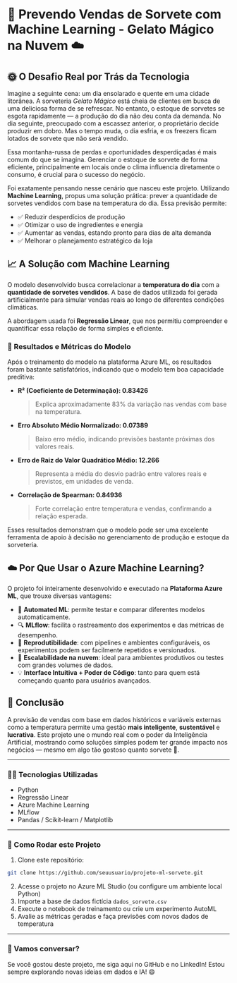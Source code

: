 # 🍦 Prevendo Vendas de Sorvete com Machine Learning - Gelato Mágico na Nuvem ☁️

## 🌞 O Desafio Real por Trás da Tecnologia

Imagine a seguinte cena: um dia ensolarado e quente em uma cidade litorânea. A sorveteria *Gelato Mágico* está cheia de clientes em busca de uma deliciosa forma de se refrescar. No entanto, o estoque de sorvetes se esgota rapidamente — a produção do dia não deu conta da demanda. No dia seguinte, preocupado com a escassez anterior, o proprietário decide produzir em dobro. Mas o tempo muda, o dia esfria, e os freezers ficam lotados de sorvete que não será vendido.

Essa montanha-russa de perdas e oportunidades desperdiçadas é mais comum do que se imagina. Gerenciar o estoque de sorvete de forma eficiente, principalmente em locais onde o clima influencia diretamente o consumo, é crucial para o sucesso do negócio.

Foi exatamente pensando nesse cenário que nasceu este projeto. Utilizando **Machine Learning**, propus uma solução prática: prever a quantidade de sorvetes vendidos com base na temperatura do dia. Essa previsão permite:

- ✅ Reduzir desperdícios de produção
- ✅ Otimizar o uso de ingredientes e energia
- ✅ Aumentar as vendas, estando pronto para dias de alta demanda
- ✅ Melhorar o planejamento estratégico da loja

## 📈 A Solução com Machine Learning

O modelo desenvolvido busca correlacionar a **temperatura do dia** com a **quantidade de sorvetes vendidos**. A base de dados utilizada foi gerada artificialmente para simular vendas reais ao longo de diferentes condições climáticas.

A abordagem usada foi **Regressão Linear**, que nos permitiu compreender e quantificar essa relação de forma simples e eficiente.

### 🔬 Resultados e Métricas do Modelo

Após o treinamento do modelo na plataforma Azure ML, os resultados foram bastante satisfatórios, indicando que o modelo tem boa capacidade preditiva:

- **R² (Coeficiente de Determinação): 0.83426**  
  > Explica aproximadamente 83% da variação nas vendas com base na temperatura.

- **Erro Absoluto Médio Normalizado: 0.07389**  
  > Baixo erro médio, indicando previsões bastante próximas dos valores reais.

- **Erro de Raiz do Valor Quadrático Médio: 12.266**  
  > Representa a média do desvio padrão entre valores reais e previstos, em unidades de venda.

- **Correlação de Spearman: 0.84936**  
  > Forte correlação entre temperatura e vendas, confirmando a relação esperada.

Esses resultados demonstram que o modelo pode ser uma excelente ferramenta de apoio à decisão no gerenciamento de produção e estoque da sorveteria.

## ☁️ Por Que Usar o Azure Machine Learning?

O projeto foi inteiramente desenvolvido e executado na **Plataforma Azure ML**, que trouxe diversas vantagens:

- 🔁 **Automated ML**: permite testar e comparar diferentes modelos automaticamente.
- 🔍 **MLflow**: facilita o rastreamento dos experimentos e das métricas de desempenho.
- 🧪 **Reprodutibilidade**: com pipelines e ambientes configuráveis, os experimentos podem ser facilmente repetidos e versionados.
- 🚀 **Escalabilidade na nuvem**: ideal para ambientes produtivos ou testes com grandes volumes de dados.
- 💡 **Interface Intuitiva + Poder de Código**: tanto para quem está começando quanto para usuários avançados.

## 🧠 Conclusão

A previsão de vendas com base em dados históricos e variáveis externas como a temperatura permite uma gestão **mais inteligente**, **sustentável** e **lucrativa**. Este projeto une o mundo real com o poder da Inteligência Artificial, mostrando como soluções simples podem ter grande impacto nos negócios — mesmo em algo tão gostoso quanto sorvete 🍨.

---

### 👨‍💻 Tecnologias Utilizadas

- Python
- Regressão Linear
- Azure Machine Learning
- MLflow
- Pandas / Scikit-learn / Matplotlib

---

### 📁 Como Rodar este Projeto

1. Clone este repositório:
```bash
git clone https://github.com/seuusuario/projeto-ml-sorvete.git
```

2. Acesse o projeto no Azure ML Studio (ou configure um ambiente local Python)
3. Importe a base de dados fictícia `dados_sorvete.csv`
4. Execute o notebook de treinamento ou crie um experimento AutoML
5. Avalie as métricas geradas e faça previsões com novos dados de temperatura

---

### 🚀 Vamos conversar?

Se você gostou deste projeto, me siga aqui no GitHub e no LinkedIn! Estou sempre explorando novas ideias em dados e IA! 😄
